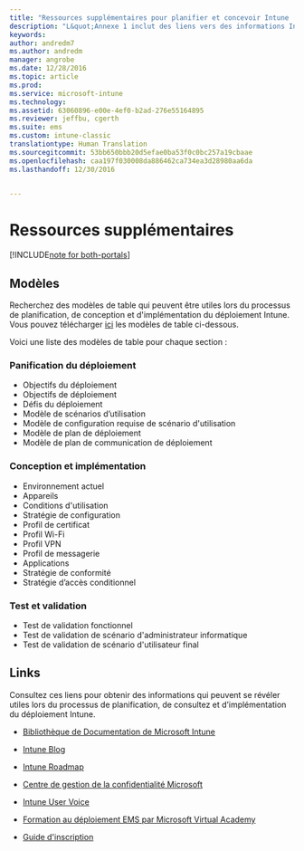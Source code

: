 ```yaml
---
title: "Ressources supplémentaires pour planifier et concevoir Intune | Microsoft Docs"
description: "L&quot;Annexe 1 inclut des liens vers des informations Intune supplémentaires qui peuvent se révéler utiles lors du processus de planification et d’implémentation du déploiement Intune."
keywords: 
author: andredm7
ms.author: andredm
manager: angrobe
ms.date: 12/28/2016
ms.topic: article
ms.prod: 
ms.service: microsoft-intune
ms.technology: 
ms.assetid: 63060896-e00e-4ef0-b2ad-276e55164895
ms.reviewer: jeffbu, cgerth
ms.suite: ems
ms.custom: intune-classic
translationtype: Human Translation
ms.sourcegitcommit: 53bb650bbb20d5efae0ba53f0c0bc257a19cbaae
ms.openlocfilehash: caa197f030008da886462ca734ea3d28980aa6da
ms.lasthandoff: 12/30/2016


---
```


# <a name="additional-resources"></a>Ressources supplémentaires

[!INCLUDE[note for both-portals](../includes/note-for-both-portals.md)]

## <a name="templates"></a>Modèles

Recherchez des modèles de table qui peuvent être utiles lors du processus de planification, de conception et d'implémentation du déploiement Intune. Vous pouvez télécharger [ici](https://gallery.technet.microsoft.com/Intune-deployment-planning-fae156c2?redir=0) les modèles de table ci-dessous.

Voici une liste des modèles de table pour chaque section :

### <a name="deployment-planning"></a>Panification du déploiement

- Objectifs du déploiement
- Objectifs de déploiement
- Défis du déploiement
- Modèle de scénarios d’utilisation
- Modèle de configuration requise de scénario d'utilisation
- Modèle de plan de déploiement
- Modèle de plan de communication de déploiement

### <a name="design-and-implementation"></a>Conception et implémentation

- Environnement actuel
- Appareils
- Conditions d'utilisation
- Stratégie de configuration
- Profil de certificat
- Profil Wi-Fi
- Profil VPN
- Profil de messagerie
- Applications
- Stratégie de conformité
- Stratégie d’accès conditionnel

### <a name="test-and-validation"></a>Test et validation

- Test de validation fonctionnel
- Test de validation de scénario d'administrateur informatique
- Test de validation de scénario d'utilisateur final

## <a name="links"></a>Links

Consultez ces liens pour obtenir des informations qui peuvent se révéler utiles lors du processus de planification, de consultez et d’implémentation du déploiement Intune.

-   [Bibliothèque de Documentation de Microsoft Intune](https://docs.microsoft.com/intune/)

-   [Intune Blog](https://blogs.technet.microsoft.com/enterprisemobility/)

-   [Intune Roadmap ](https://www.microsoft.com/server-cloud/roadmap/)

-   [Centre de gestion de la confidentialité Microsoft](http://www.microsoft.com/TrustCenter/default.aspx)

-   [Intune User Voice](http://microsoftintune.uservoice.com/)

-   [Formation au déploiement EMS par Microsoft Virtual Academy](https://mva.microsoft.com/en-US/training-courses/deploying-microsoft-enterprise-mobility-suite-16408?l=wjq9vmwvD_5805996570)

-   [Guide d'inscription](https://gallery.technet.microsoft.com/Intune-End-User-Enrollment-3a0c9b0c?WT.mc_id=Blog_Intune_General_PCIT)

